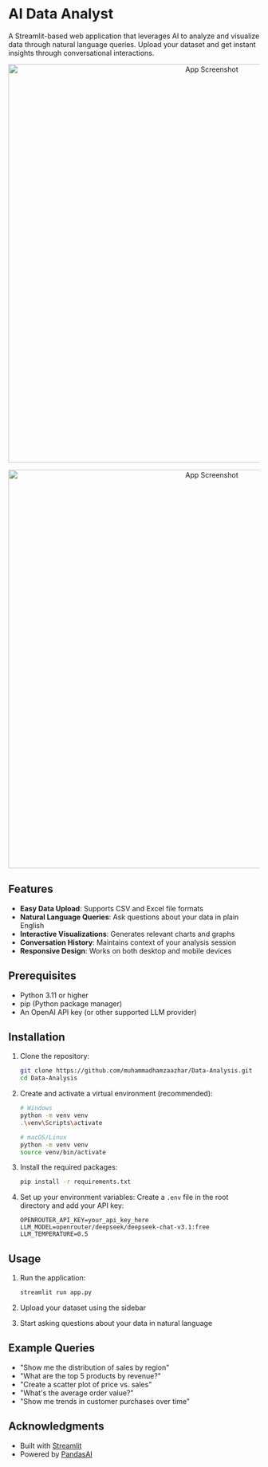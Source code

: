 # AI Data Analyst

A Streamlit-based web application that leverages AI to analyze and visualize data through natural language queries. Upload your dataset and get instant insights through conversational interactions.

<p align="center">
  <img src="https://github.com/user-attachments/assets/186e287b-92b5-4c05-9740-2bf334479d05" alt="App Screenshot" width="800"/>
</p>
<p align="center">
  <img src="https://github.com/user-attachments/assets/3ac0eaf0-6133-478f-b2bb-6dc319c58f60" alt="App Screenshot" width="800"/>
</p>

## Features

- **Easy Data Upload**: Supports CSV and Excel file formats
- **Natural Language Queries**: Ask questions about your data in plain English
- **Interactive Visualizations**: Generates relevant charts and graphs
- **Conversation History**: Maintains context of your analysis session
- **Responsive Design**: Works on both desktop and mobile devices

## Prerequisites

- Python 3.11 or higher
- pip (Python package manager)
- An OpenAI API key (or other supported LLM provider)

## Installation

1. Clone the repository:
   ```bash
   git clone https://github.com/muhammadhamzaazhar/Data-Analysis.git
   cd Data-Analysis
   ```

2. Create and activate a virtual environment (recommended):
   ```bash
   # Windows
   python -m venv venv
   .\venv\Scripts\activate
   
   # macOS/Linux
   python -m venv venv
   source venv/bin/activate
   ```

3. Install the required packages:
   ```bash
   pip install -r requirements.txt
   ```

4. Set up your environment variables:
   Create a `.env` file in the root directory and add your API key:
   ```
   OPENROUTER_API_KEY=your_api_key_here
   LLM_MODEL=openrouter/deepseek/deepseek-chat-v3.1:free
   LLM_TEMPERATURE=0.5
   ```

## Usage

1. Run the application:
   ```bash
   streamlit run app.py
   ```
   
2. Upload your dataset using the sidebar

3. Start asking questions about your data in natural language
   

## Example Queries

- "Show me the distribution of sales by region"
- "What are the top 5 products by revenue?"
- "Create a scatter plot of price vs. sales"
- "What's the average order value?"
- "Show me trends in customer purchases over time"

## Acknowledgments

- Built with [Streamlit](https://streamlit.io/)
- Powered by [PandasAI](https://github.com/Sinaptik-AI/pandas-ai)
